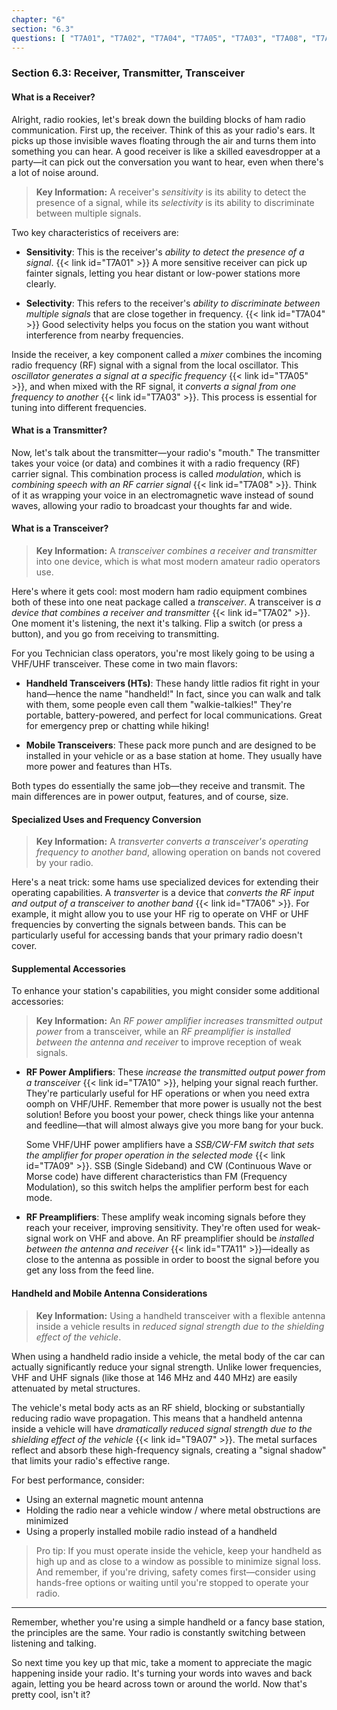 ```yaml
---
chapter: "6"
section: "6.3"
questions: [ "T7A01", "T7A02", "T7A04", "T7A05", "T7A03", "T7A08", "T7A06", "T7A09", "T7A11", "T7A10", "T9A07" ]
---
```


### Section 6.3: Receiver, Transmitter, Transceiver

#### What is a Receiver?

Alright, radio rookies, let's break down the building blocks of ham radio communication. First up, the receiver. Think of this as your radio's ears. It picks up those invisible waves floating through the air and turns them into something you can hear. A good receiver is like a skilled eavesdropper at a party—it can pick out the conversation you want to hear, even when there's a lot of noise around.

> **Key Information:** A receiver's *sensitivity* is its ability to detect the presence of a signal, while its *selectivity* is its ability to discriminate between multiple signals.

Two key characteristics of receivers are:

- **Sensitivity**: This is the receiver's *ability to detect the presence of a signal*. {{< link id="T7A01" >}} A more sensitive receiver can pick up fainter signals, letting you hear distant or low-power stations more clearly.

- **Selectivity**: This refers to the receiver's *ability to discriminate between multiple signals* that are close together in frequency. {{< link id="T7A04" >}} Good selectivity helps you focus on the station you want without interference from nearby frequencies.

Inside the receiver, a key component called a *mixer* combines the incoming radio frequency (RF) signal with a signal from the local oscillator. This *oscillator generates a signal at a specific frequency* {{< link id="T7A05" >}}, and when mixed with the RF signal, it *converts a signal from one frequency to another* {{< link id="T7A03" >}}. This process is essential for tuning into different frequencies.

#### What is a Transmitter?

Now, let's talk about the transmitter—your radio's "mouth." The transmitter takes your voice (or data) and combines it with a radio frequency (RF) carrier signal. This combination process is called *modulation*, which is *combining speech with an RF carrier signal* {{< link id="T7A08" >}}. Think of it as wrapping your voice in an electromagnetic wave instead of sound waves, allowing your radio to broadcast your thoughts far and wide.

#### What is a Transceiver?

> **Key Information:** A *transceiver combines a receiver and transmitter* into one device, which is what most modern amateur radio operators use.

Here's where it gets cool: most modern ham radio equipment combines both of these into one neat package called a *transceiver*. A transceiver is *a device that combines a receiver and transmitter* {{< link id="T7A02" >}}. One moment it's listening, the next it's talking. Flip a switch (or press a button), and you go from receiving to transmitting.

For you Technician class operators, you're most likely going to be using a VHF/UHF transceiver. These come in two main flavors:

- **Handheld Transceivers (HTs)**: These handy little radios fit right in your hand—hence the name "handheld!" In fact, since you can walk and talk with them, some people even call them "walkie-talkies!" They're portable, battery-powered, and perfect for local communications. Great for emergency prep or chatting while hiking!  

- **Mobile Transceivers**: These pack more punch and are designed to be installed in your vehicle or as a base station at home. They usually have more power and features than HTs.

Both types do essentially the same job—they receive and transmit. The main differences are in power output, features, and of course, size.

#### Specialized Uses and Frequency Conversion

> **Key Information:** A *transverter converts a transceiver's operating frequency to another band*, allowing operation on bands not covered by your radio.

Here's a neat trick: some hams use specialized devices for extending their operating capabilities. A *transverter* is a device that *converts the RF input and output of a transceiver to another band* {{< link id="T7A06" >}}. For example, it might allow you to use your HF rig to operate on VHF or UHF frequencies by converting the signals between bands. This can be particularly useful for accessing bands that your primary radio doesn't cover.

#### Supplemental Accessories

To enhance your station's capabilities, you might consider some additional accessories:

> **Key Information:** An *RF power amplifier increases transmitted output power* from a transceiver, while an *RF preamplifier is installed between the antenna and receiver* to improve reception of weak signals.

- **RF Power Amplifiers**: These *increase the transmitted output power from a transceiver* {{< link id="T7A10" >}}, helping your signal reach further. They're particularly useful for HF operations or when you need extra oomph on VHF/UHF. Remember that more power is usually not the best solution! Before you boost your power, check things like your antenna and feedline—that will almost always give you more bang for your buck.

   Some VHF/UHF power amplifiers have a *SSB/CW-FM switch that sets the amplifier for proper operation in the selected mode* {{< link id="T7A09" >}}. SSB (Single Sideband) and CW (Continuous Wave or Morse code) have different characteristics than FM (Frequency Modulation), so this switch helps the amplifier perform best for each mode.

- **RF Preamplifiers**: These amplify weak incoming signals before they reach your receiver, improving sensitivity. They're often used for weak-signal work on VHF and above. An RF preamplifier should be *installed between the antenna and receiver* {{< link id="T7A11" >}}—ideally as close to the antenna as possible in order to boost the signal before you get any loss from the feed line.

#### Handheld and Mobile Antenna Considerations

> **Key Information:** Using a handheld transceiver with a flexible antenna inside a vehicle results in *reduced signal strength due to the shielding effect of the vehicle*.

When using a handheld radio inside a vehicle, the metal body of the car can actually significantly reduce your signal strength. Unlike lower frequencies, VHF and UHF signals (like those at 146 MHz and 440 MHz) are easily attenuated by metal structures. 

The vehicle's metal body acts as an RF shield, blocking or substantially reducing radio wave propagation. This means that a handheld antenna inside a vehicle will have *dramatically reduced signal strength due to the shielding effect of the vehicle* {{< link id="T9A07" >}}. The metal surfaces reflect and absorb these high-frequency signals, creating a "signal shadow" that limits your radio's effective range.

For best performance, consider:
- Using an external magnetic mount antenna
- Holding the radio near a vehicle window / where metal obstructions are minimized
- Using a properly installed mobile radio instead of a handheld

> Pro tip: If you must operate inside the vehicle, keep your handheld as high up and as close to a window as possible to minimize signal loss. And remember, if you're driving, safety comes first—consider using hands-free options or waiting until you're stopped to operate your radio.

---

Remember, whether you're using a simple handheld or a fancy base station, the principles are the same. Your radio is constantly switching between listening and talking.

So next time you key up that mic, take a moment to appreciate the magic happening inside your radio. It's turning your words into waves and back again, letting you be heard across town or around the world. Now that's pretty cool, isn't it?
